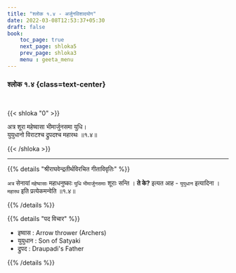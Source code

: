 ```yaml
---
title: "श्लोक १.४ - अर्जुनविशादयोग"
date: 2022-03-08T12:53:37+05:30
draft: false
book:
    toc_page: true
    next_page: shloka5
    prev_page: shloka3
    menu : geeta_menu
---
```



### श्लोक १.४ {class=text-center}

<br/>

{{< shloka  "0"  >}}

अत्र शूरा महेष्वासा भीमार्जुनसमा युधि।  
युयुधानो विराटश्च द्रुपदश्च महारथः ॥१.४॥

{{< /shloka >}}

---

{{% details "श्रीराघवेन्द्रतीर्थविरचित गीताविवृतिः" %}}

`अत्र` सेनायां `महेष्वासाः` महाधनुष्काः `युधि` 
`भीमार्जुनसमाः` शूराः सन्ति ।  **ते के?** 
इत्यत आह - `युयुधान` इत्यादिना ।  
`महारथ` इति प्रत्येकमन्वेति ॥१.४॥

{{% /details %}}


{{% details "पद विचार" %}}

- इष्वास : Arrow thrower (Archers)
- युयुधान : Son of Satyaki 
- द्रुपद : Draupadi's Father

{{% /details %}}